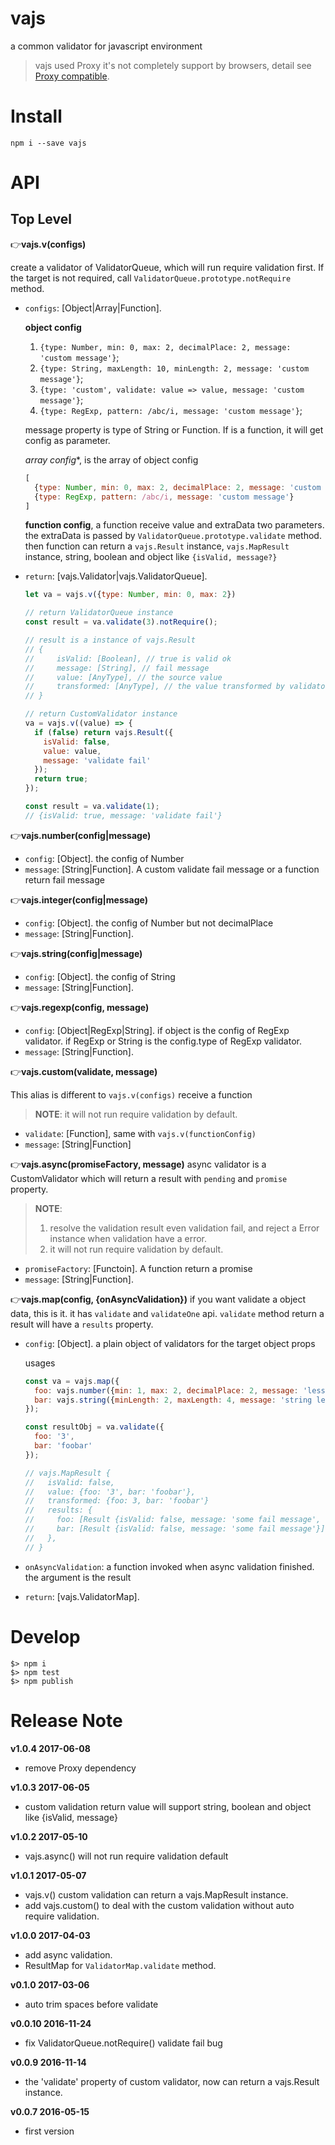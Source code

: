 # vajs

a common validator for javascript environment
> vajs used Proxy it's not completely support by browsers,
> detail see [Proxy compatible](http://caniuse.com/#search=Proxy).


# Install
    npm i --save vajs

# API

## Top Level

👉**vajs.v(configs)**

create a validator of ValidatorQueue, which will run require validation first. If the target is not required, call `ValidatorQueue.prototype.notRequire` method.

- `configs`: [Object|Array|Function].

  **object config**

  1. `{type: Number, min: 0, max: 2, decimalPlace: 2, message: 'custom message'}`;
  2. `{type: String, maxLength: 10, minLength: 2, message: 'custom message'}`;
  3. `{type: 'custom', validate: value => value, message: 'custom message'}`;
  4. `{type: RegExp, pattern: /abc/i, message: 'custom message'}`;

  message property is type of  String or Function. If is a function, it will get config as parameter.

  *array config**, is the array of object config

  ```javascript
  [
    {type: Number, min: 0, max: 2, decimalPlace: 2, message: 'custom message'},
    {type: RegExp, pattern: /abc/i, message: 'custom message'}
  ]
  ```

  **function config**, a function receive value and extraData two parameters.
  the extraData is passed by `ValidatorQueue.prototype.validate` method.
  then function can return a `vajs.Result` instance, `vajs.MapResult` instance, string, boolean and object like `{isValid, message?}`

- `return`: [vajs.Validator|vajs.ValidatorQueue].

  ```javascript
  let va = vajs.v({type: Number, min: 0, max: 2})

  // return ValidatorQueue instance
  const result = va.validate(3).notRequire();

  // result is a instance of vajs.Result
  // {
  // 	 isValid: [Boolean], // true is valid ok
  //	 message: [String], // fail message
  //	 value: [AnyType], // the source value
  //	 transformed: [AnyType], // the value transformed by validator. most for numbers
  // }

  // return CustomValidator instance
  va = vajs.v((value) => {
    if (false) return vajs.Result({
      isValid: false,
      value: value,
      message: 'validate fail'
    });
    return true;
  });

  const result = va.validate(1);
  // {isValid: true, message: 'validate fail'}
  ```

👉**vajs.number(config|message)**

- `config`: [Object]. the config of Number
- `message`: [String|Function]. A custom validate fail message or a function return fail message

👉**vajs.integer(config|message)**

- `config`: [Object]. the config of Number but not decimalPlace
- `message`: [String|Function].

👉**vajs.string(config|message)**

- `config`: [Object]. the config of String
- `message`: [String|Function].

👉**vajs.regexp(config, message)**

- `config`: [Object|RegExp|String].
  if object is the config of RegExp validator.
  if RegExp or String is the config.type of RegExp validator.
- `message`: [String|Function].

👉**vajs.custom(validate, message)**

This alias is different to `vajs.v(configs)` receive a function
> **NOTE**: it will not run require validation by default.

* `validate`: [Function], same with `vajs.v(functionConfig)`
* `message`: [String|Function]

👉**vajs.async(promiseFactory, message)**
async validator is a CustomValidator which will return a result with `pending` and `promise` property.

>**NOTE**:
>
>1. resolve the validation result even validation fail, and reject a Error instance when validation have a error.
>2. it will not run require validation by default.

- `promiseFactory`: [Functoin]. A function return a promise
- `message`: [String|Function].

👉**vajs.map(config, {onAsyncValidation})**
if you want validate a object data, this is it.
it has `validate` and `validateOne` api.
`validate` method return a result will have a `results` property.

* `config`: [Object]. a plain object of validators for the target object props

  usages

  ```javascript
  const va = vajs.map({
    foo: vajs.number({min: 1, max: 2, decimalPlace: 2, message: 'less than 2 and great than 1'}),
    bar: vajs.string({minLength: 2, maxLength: 4, message: 'string length less than 4 and great than {}'})
  });

  const resultObj = va.validate({
    foo: '3',
    bar: 'foobar'
  });

  // vajs.MapResult {
  //   isValid: false,
  //   value: {foo: '3', bar: 'foobar'},
  //   transformed: {foo: 3, bar: 'foobar'}
  //   results: {
  //     foo: [Result {isValid: false, message: 'some fail message', value: '3', transformed: 3}],
  //     bar: [Result {isValid: false, message: 'some fail message'}]
  //   },
  // }
  ```

* `onAsyncValidation`: a function invoked when async validation finished. the argument is the result

* `return`: [vajs.ValidatorMap].

# Develop

    $> npm i
    $> npm test
    $> npm publish

# Release Note
**v1.0.4 2017-06-08**

* remove Proxy dependency

**v1.0.3 2017-06-05**

* custom validation return value will support string, boolean and object like {isValid, message}


**v1.0.2 2017-05-10**

* vajs.async() will not run require validation default


**v1.0.1 2017-05-07**

* vajs.v() custom validation can return a vajs.MapResult instance.
* add vajs.custom() to deal with the custom validation without auto require validation.


**v1.0.0 2017-04-03**

* add async validation.
* ResultMap for `ValidatorMap.validate` method.

**v0.1.0 2017-03-06**

* auto trim spaces before validate


**v0.0.10 2016-11-24**

* fix ValidatorQueue.notRequire() validate fail bug


**v0.0.9 2016-11-14**

* the 'validate' property of custom validator, now can return a vajs.Result instance.


**v0.0.7 2016-05-15**

* first version

